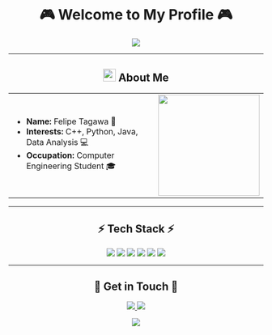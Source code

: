 <h1 align="center"> 🎮 Welcome to My Profile 🎮 </h1>
<p align="center">
  <img src="https://media.tenor.com/QTbcrC893SIAAAAi/solaire.gif">
</p>

---
<h2 align="center"> <img src="https://media.giphy.com/media/hvRJCLFzcasrR4ia7z/giphy.gif" width="25px"> About Me </h2>
<table>
<tr>
<td>

- **Name:** Felipe Tagawa 🌟 
- **Interests:** C++, Python, Java, Data Analysis 💻
- **Occupation:** Computer Engineering Student 🎓
</td>
<td>
<img src="https://images-wixmp-ed30a86b8c4ca887773594c2.wixmp.com/f/432780e4-f104-4387-987f-8611d44dc1c4/d7vvhqh-4e2a1787-eccd-41a4-8901-74fed194c309.gif?token=eyJ0eXAiOiJKV1QiLCJhbGciOiJIUzI1NiJ9.eyJzdWIiOiJ1cm46YXBwOjdlMGQxODg5ODIyNjQzNzNhNWYwZDQxNWVhMGQyNmUwIiwiaXNzIjoidXJuOmFwcDo3ZTBkMTg4OTgyMjY0MzczYTVmMGQ0MTVlYTBkMjZlMCIsIm9iaiI6W1t7InBhdGgiOiJcL2ZcLzQzMjc4MGU0LWYxMDQtNDM4Ny05ODdmLTg2MTFkNDRkYzFjNFwvZDd2dmhxaC00ZTJhMTc4Ny1lY2NkLTQxYTQtODkwMS03NGZlZDE5NGMzMDkuZ2lmIn1dXSwiYXVkIjpbInVybjpzZXJ2aWNlOmZpbGUuZG93bmxvYWQiXX0.kAQV85pmLBElRfmTjBEsAd_u8ti8AZ05StJi45st9ew" width="200">
</td>
</tr>
</table>

---
<h2 align="center">⚡ Tech Stack ⚡</h2>
<p align="center">
  <img src="https://img.shields.io/badge/C%20-%23A8B9CC.svg?&style=for-the-badge&logo=c&logoColor=white"/>
  <img src="https://img.shields.io/badge/C++%20-%2300599C.svg?&style=for-the-badge&logo=c%2B%2B&logoColor=white"/> 
  <img src="https://img.shields.io/badge/Python%20-%233776AB.svg?&style=for-the-badge&logo=python&logoColor=white"/>
  <img src="https://img.shields.io/badge/Java%20-%23ED8B00.svg?&style=for-the-badge&logo=coffeescript&logoColor=white"/>
  <img src="https://img.shields.io/badge/SQL%20-%230066B6.svg?&style=for-the-badge&logo=postgresql&logoColor=white"/>
  <img src="https://img.shields.io/badge/Solidity%20-%23363636.svg?&style=for-the-badge&logo=solidity&logoColor=white"/>
</p>

---
<h2 align="center">🌟 Get in Touch 🌟</h2>
<p align="center">
  <a href="https://www.linkedin.com/in/https://www.linkedin.com/in/felipe-tagawa/">
    <img src="https://img.shields.io/badge/LinkedIn%20-%230077B5.svg?&style=for-the-badge&logo=linkedin&logoColor=white"/>
  </a>
  <a href="mailto:felipe.ft@gec.inatel.br">
    <img src="https://img.shields.io/badge/Email%20-%23D14836.svg?&style=for-the-badge&logo=gmail&logoColor=white"/>
  </a>
</p>

<p align="center">
  <img src="https://komarev.com/ghpvc/?username=OKamizura&color=blueviolet&style=flat-square">
</p>
